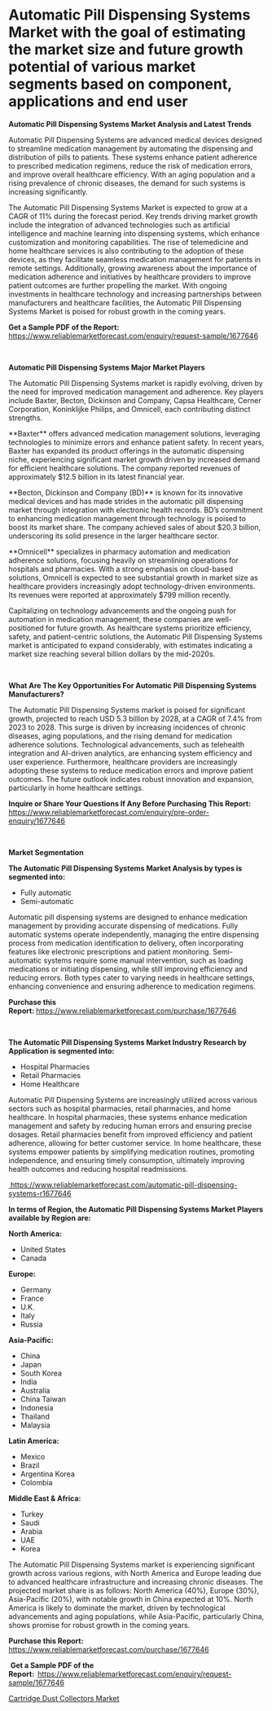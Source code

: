 <p><h1>Automatic Pill Dispensing Systems Market with the goal of estimating the market size and future growth potential of various market segments based on component, applications and end user</h1></p><p><strong>Automatic Pill Dispensing Systems Market Analysis and Latest Trends</strong></p>
<p><p>Automatic Pill Dispensing Systems are advanced medical devices designed to streamline medication management by automating the dispensing and distribution of pills to patients. These systems enhance patient adherence to prescribed medication regimens, reduce the risk of medication errors, and improve overall healthcare efficiency. With an aging population and a rising prevalence of chronic diseases, the demand for such systems is increasing significantly.</p><p>The Automatic Pill Dispensing Systems Market is expected to grow at a CAGR of 11% during the forecast period. Key trends driving market growth include the integration of advanced technologies such as artificial intelligence and machine learning into dispensing systems, which enhance customization and monitoring capabilities. The rise of telemedicine and home healthcare services is also contributing to the adoption of these devices, as they facilitate seamless medication management for patients in remote settings. Additionally, growing awareness about the importance of medication adherence and initiatives by healthcare providers to improve patient outcomes are further propelling the market. With ongoing investments in healthcare technology and increasing partnerships between manufacturers and healthcare facilities, the Automatic Pill Dispensing Systems Market is poised for robust growth in the coming years.</p></p>
<p><strong>Get a Sample PDF of the Report:&nbsp;</strong> <a href="https://www.reliablemarketforecast.com/enquiry/request-sample/1677646?utm_campaign=1141&utm_medium=2&utm_source=Github&utm_content=ia&utm_term=20022025&utm_id=automatic-pill-dispensing-systems">https://www.reliablemarketforecast.com/enquiry/request-sample/1677646</a></p>
<p>&nbsp;</p>
<p><strong>Automatic Pill Dispensing Systems Major Market Players</strong></p>
<p><p>The Automatic Pill Dispensing Systems market is rapidly evolving, driven by the need for improved medication management and adherence. Key players include Baxter, Becton, Dickinson and Company, Capsa Healthcare, Cerner Corporation, Koninklijke Philips, and Omnicell, each contributing distinct strengths.</p><p>**Baxter** offers advanced medication management solutions, leveraging technologies to minimize errors and enhance patient safety. In recent years, Baxter has expanded its product offerings in the automatic dispensing niche, experiencing significant market growth driven by increased demand for efficient healthcare solutions. The company reported revenues of approximately $12.5 billion in its latest financial year.</p><p>**Becton, Dickinson and Company (BD)** is known for its innovative medical devices and has made strides in the automatic pill dispensing market through integration with electronic health records. BD’s commitment to enhancing medication management through technology is poised to boost its market share. The company achieved sales of about $20.3 billion, underscoring its solid presence in the larger healthcare sector.</p><p>**Omnicell** specializes in pharmacy automation and medication adherence solutions, focusing heavily on streamlining operations for hospitals and pharmacies. With a strong emphasis on cloud-based solutions, Omnicell is expected to see substantial growth in market size as healthcare providers increasingly adopt technology-driven environments. Its revenues were reported at approximately $799 million recently.</p><p>Capitalizing on technology advancements and the ongoing push for automation in medication management, these companies are well-positioned for future growth. As healthcare systems prioritize efficiency, safety, and patient-centric solutions, the Automatic Pill Dispensing Systems market is anticipated to expand considerably, with estimates indicating a market size reaching several billion dollars by the mid-2020s.</p></p>
<p>&nbsp;</p>
<p><strong>What Are The Key Opportunities For Automatic Pill Dispensing Systems Manufacturers?</strong></p>
<p><p>The Automatic Pill Dispensing Systems market is poised for significant growth, projected to reach USD 5.3 billion by 2028, at a CAGR of 7.4% from 2023 to 2028. This surge is driven by increasing incidences of chronic diseases, aging populations, and the rising demand for medication adherence solutions. Technological advancements, such as telehealth integration and AI-driven analytics, are enhancing system efficiency and user experience. Furthermore, healthcare providers are increasingly adopting these systems to reduce medication errors and improve patient outcomes. The future outlook indicates robust innovation and expansion, particularly in home healthcare settings.</p></p>
<p><strong>Inquire or Share Your Questions If Any Before Purchasing This Report:</strong> <a href="https://www.reliablemarketforecast.com/enquiry/pre-order-enquiry/1677646?utm_campaign=1141&utm_medium=2&utm_source=Github&utm_content=ia&utm_term=20022025&utm_id=automatic-pill-dispensing-systems">https://www.reliablemarketforecast.com/enquiry/pre-order-enquiry/1677646</a></p>
<p>&nbsp;</p>
<p><strong>Market Segmentation</strong></p>
<p><strong>The Automatic Pill Dispensing Systems Market Analysis by types is segmented into:</strong></p>
<p><ul><li>Fully automatic</li><li>Semi-automatic</li></ul></p>
<p><p>Automatic pill dispensing systems are designed to enhance medication management by providing accurate dispensing of medications. Fully automatic systems operate independently, managing the entire dispensing process from medication identification to delivery, often incorporating features like electronic prescriptions and patient monitoring. Semi-automatic systems require some manual intervention, such as loading medications or initiating dispensing, while still improving efficiency and reducing errors. Both types cater to varying needs in healthcare settings, enhancing convenience and ensuring adherence to medication regimens.</p></p>
<p><strong>Purchase this Report:&nbsp;</strong><a href="https://www.reliablemarketforecast.com/purchase/1677646?utm_campaign=1141&utm_medium=2&utm_source=Github&utm_content=ia&utm_term=20022025&utm_id=automatic-pill-dispensing-systems">https://www.reliablemarketforecast.com/purchase/1677646</a></p>
<p>&nbsp;</p>
<p><strong>The Automatic Pill Dispensing Systems Market Industry Research by Application is segmented into:</strong></p>
<p><ul><li>Hospital Pharmacies</li><li>Retail Pharmacies</li><li>Home Healthcare</li></ul></p>
<p><p>Automatic Pill Dispensing Systems are increasingly utilized across various sectors such as hospital pharmacies, retail pharmacies, and home healthcare. In hospital pharmacies, these systems enhance medication management and safety by reducing human errors and ensuring precise dosages. Retail pharmacies benefit from improved efficiency and patient adherence, allowing for better customer service. In home healthcare, these systems empower patients by simplifying medication routines, promoting independence, and ensuring timely consumption, ultimately improving health outcomes and reducing hospital readmissions.</p></p>
<p><a href="https://www.reliablemarketforecast.com/automatic-pill-dispensing-systems-r1677646?utm_campaign=1141&utm_medium=2&utm_source=Github&utm_content=ia&utm_term=20022025&utm_id=automatic-pill-dispensing-systems">&nbsp;https://www.reliablemarketforecast.com/automatic-pill-dispensing-systems-r1677646</a></p>
<p><strong>In terms of Region, the Automatic Pill Dispensing Systems Market Players available by Region are:</strong></p>
<p>
    <p> <strong> North America: </strong>
        <ul>
            <li>United States</li>
            <li>Canada</li>
        </ul>
        </p> 
    <p> <strong> Europe: </strong>
        <ul>
            <li>Germany</li>
            <li>France</li>
            <li>U.K.</li>
            <li>Italy</li>
            <li>Russia</li>
        </ul>
        </p> 
    <p> <strong> Asia-Pacific: </strong>
        <ul>
            <li>China</li>
            <li>Japan</li>
            <li>South Korea</li>
            <li>India</li>
            <li>Australia</li>
            <li>China Taiwan</li>
            <li>Indonesia</li>
            <li>Thailand</li>
            <li>Malaysia</li>
        </ul>
        </p> 
    <p> <strong> Latin America: </strong>
        <ul>
            <li>Mexico</li>
            <li>Brazil</li>
            <li>Argentina Korea</li>
            <li>Colombia</li>
        </ul>
        </p> 
    <p> <strong> Middle East & Africa: </strong>
        <ul>
            <li>Turkey</li>
            <li>Saudi</li>
            <li>Arabia</li>
            <li>UAE</li>
            <li>Korea</li>
        </ul>
    </p>
    </p>
<p><p>The Automatic Pill Dispensing Systems market is experiencing significant growth across various regions, with North America and Europe leading due to advanced healthcare infrastructure and increasing chronic diseases. The projected market share is as follows: North America (40%), Europe (30%), Asia-Pacific (20%), with notable growth in China expected at 10%. North America is likely to dominate the market, driven by technological advancements and aging populations, while Asia-Pacific, particularly China, shows promise for robust growth in the coming years.</p></p>
<p><strong>Purchase this Report: </strong><a href="https://www.reliablemarketforecast.com/purchase/1677646?utm_campaign=1141&utm_medium=2&utm_source=Github&utm_content=ia&utm_term=20022025&utm_id=automatic-pill-dispensing-systems">https://www.reliablemarketforecast.com/purchase/1677646</a></p>
<p>&nbsp;<strong>Get a Sample PDF of the Report:&nbsp;&nbsp;</strong><a href="https://www.reliablemarketforecast.com/enquiry/request-sample/1677646?utm_campaign=1141&utm_medium=2&utm_source=Github&utm_content=ia&utm_term=20022025&utm_id=automatic-pill-dispensing-systems">https://www.reliablemarketforecast.com/enquiry/request-sample/1677646</a></p>
<p><strong></strong></p>
<p><p><a href="https://github.com/FassouRP/Market-Research-Report-List-7/blob/main/cartridge-dust-collectors-market.md?utm_campaign=1141&utm_medium=2&utm_source=Github&utm_content=ia&utm_term=20022025&utm_id=automatic-pill-dispensing-systems">Cartridge Dust Collectors Market</a></p></p>